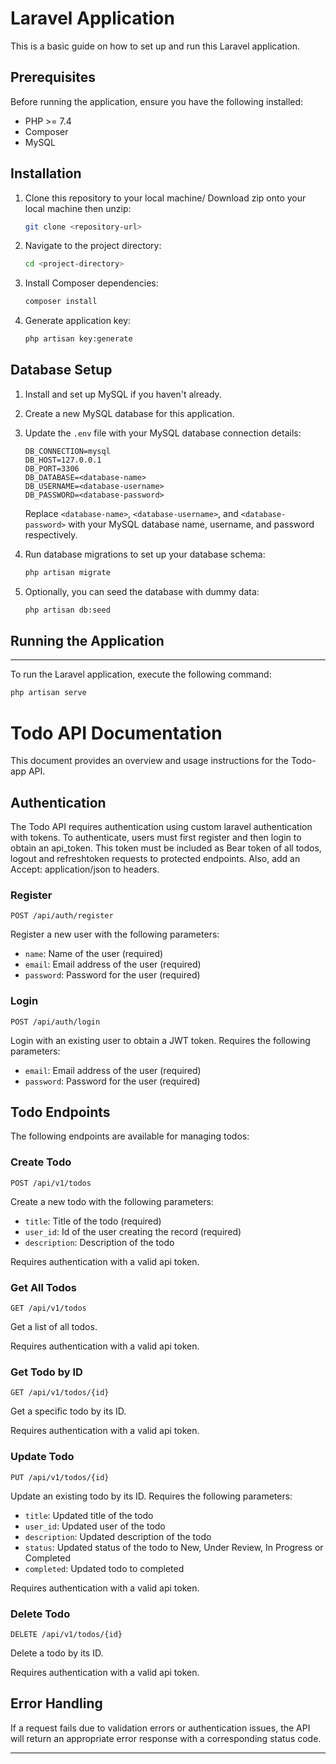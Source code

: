 # Laravel Application

This is a basic guide on how to set up and run this Laravel application.

## Prerequisites

Before running the application, ensure you have the following installed:

-   PHP >= 7.4
-   Composer
-   MySQL

## Installation

1. Clone this repository to your local machine/ Download zip onto your local machine then unzip:

    ```bash
    git clone <repository-url>
    ```

2. Navigate to the project directory:

    ```bash
    cd <project-directory>
    ```

3. Install Composer dependencies:

    ```bash
    composer install
    ```

4. Generate application key:

    ```bash
    php artisan key:generate
    ```

## Database Setup

1. Install and set up MySQL if you haven't already.

2. Create a new MySQL database for this application.

3. Update the `.env` file with your MySQL database connection details:

    ```
    DB_CONNECTION=mysql
    DB_HOST=127.0.0.1
    DB_PORT=3306
    DB_DATABASE=<database-name>
    DB_USERNAME=<database-username>
    DB_PASSWORD=<database-password>
    ```

    Replace `<database-name>`, `<database-username>`, and `<database-password>` with your MySQL database name, username, and password respectively.

4. Run database migrations to set up your database schema:

    ```bash
    php artisan migrate
    ```

5. Optionally, you can seed the database with dummy data:

    ```bash
    php artisan db:seed
    ```

## Running the Application

---
To run the Laravel application, execute the following command:

```bash
php artisan serve
```

# Todo API Documentation

This document provides an overview and usage instructions for the Todo-app API.

## Authentication

The Todo API requires authentication using custom laravel authentication with tokens. To authenticate, users must first register and then login to obtain an api_token. This token must be included as Bear token of all  todos, logout and refreshtoken requests to protected endpoints. Also, add an Accept: application/json to headers.

### Register
```http
POST /api/auth/register
```
Register a new user with the following parameters:
- `name`: Name of the user (required)
- `email`: Email address of the user (required)
- `password`: Password for the user (required)

### Login
```http
POST /api/auth/login
```
Login with an existing user to obtain a JWT token. Requires the following parameters:
- `email`: Email address of the user (required)
- `password`: Password for the user (required)

## Todo Endpoints

The following endpoints are available for managing todos:

### Create Todo
```http
POST /api/v1/todos
```
Create a new todo with the following parameters:
- `title`: Title of the todo (required)
- `user_id`: Id of the user creating the record (required)
- `description`: Description of the todo

Requires authentication with a valid api token.

### Get All Todos
```http
GET /api/v1/todos
```
Get a list of all todos.

Requires authentication with a valid api token.

### Get Todo by ID
```http
GET /api/v1/todos/{id}
```
Get a specific todo by its ID.

Requires authentication with a valid api token.

### Update Todo
```http
PUT /api/v1/todos/{id}
```
Update an existing todo by its ID. Requires the following parameters:
- `title`: Updated title of the todo
- `user_id`: Updated user of the todo
- `description`: Updated description of the todo
- `status`: Updated status of the todo to New, Under Review, In Progress or Completed
- `completed`: Updated todo to completed

Requires authentication with a valid api token.

### Delete Todo
```http
DELETE /api/v1/todos/{id}
```
Delete a todo by its ID.

Requires authentication with a valid api token.

## Error Handling

If a request fails due to validation errors or authentication issues, the API will return an appropriate error response with a corresponding status code.

---
